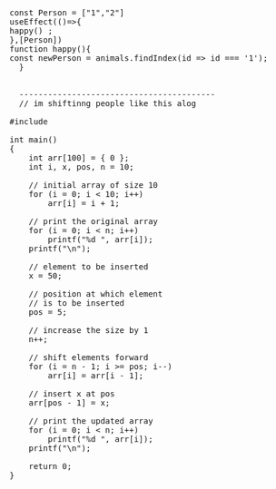 <pre> 
const Person = ["1","2"]
useEffect(()=>{ 
happy() ;
},[Person]) 
function happy(){
const newPerson = animals.findIndex(id => id === '1');
  }


  -----------------------------------------
  // im shiftinng people like this alog 
   
#include <stdio.h>
 
int main()
{
    int arr[100] = { 0 };
    int i, x, pos, n = 10;
 
    // initial array of size 10
    for (i = 0; i < 10; i++)
        arr[i] = i + 1;
 
    // print the original array
    for (i = 0; i < n; i++)
        printf("%d ", arr[i]);
    printf("\n");
 
    // element to be inserted
    x = 50;
 
    // position at which element
    // is to be inserted
    pos = 5;
 
    // increase the size by 1
    n++;
 
    // shift elements forward
    for (i = n - 1; i >= pos; i--)
        arr[i] = arr[i - 1];
 
    // insert x at pos
    arr[pos - 1] = x;
 
    // print the updated array
    for (i = 0; i < n; i++)
        printf("%d ", arr[i]);
    printf("\n");
 
    return 0;
}

      
  </pre> 
 

